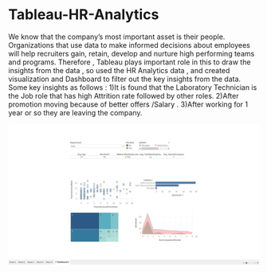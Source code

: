# Tableau-HR-Analytics
We know that the company’s most important asset is their people. Organizations that use data to make informed decisions about employees will help recruiters gain, retain, develop and nurture high performing teams and programs. Therefore , Tableau plays important role in this to draw the insights from the data , so used the HR Analytics data , and created visualization and Dashboard to filter out the key insights from the data. Some key insights as follows :
1)It is found that the Laboratory Technician is the Job role that has high Attrition rate followed by other roles.
2)After promotion moving because of better offers /Salary .
3)After working for 1 year or so they are leaving the company.


<img src="https://github.com/Gaurav-sketch/Tableau-HR-Analytics/blob/master/HR_Analytics.jpg" />
